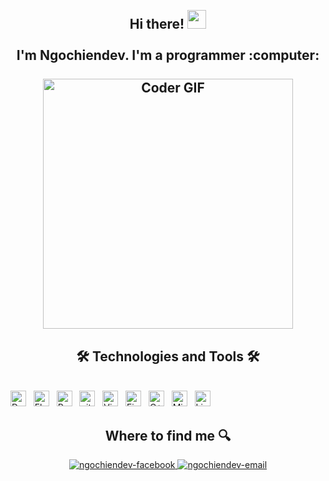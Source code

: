 <!-- ngochiendev -->
<!-- <a href="#" target="_blank">
  <img src="ngochiendev.svg" width="1200" alt="ngochiendev-official" />
</a> --> 
<h2 align="center">
 <abc>
  <br>Hi there! <img src="https://user-images.githubusercontent.com/42378118/110234147-e3259600-7f4e-11eb-95be-0c4047144dea.gif" width="30"><br>
  <br> I'm Ngochiendev. I'm a programmer :computer:<br>
  <br>
    <img src="https://media.giphy.com/media/SWoSkN6DxTszqIKEqv/giphy.gif" alt="Coder GIF" width="400">
 </abc>
</h2>

<h2 align="center">🛠 Technologies and Tools 🛠</h2>
<br>
<!-- https://simpleicons.org/ -->
<span><img src="https://img.shields.io/badge/Dart-282C34?logo=Dart&logoColor=0175C2" alt="Dart logo" title="Dart" height="25" /></span>
&nbsp;
<span><img src="https://img.shields.io/badge/Flutter-282C34?logo=Flutter&logoColor=02569B" alt="Flutter logo" title="Flutter" height="25" /></span>
&nbsp;
<span><img src="https://img.shields.io/badge/React Native-282C34?logo=react&logoColor=61DAFB" alt="React Native logo" title="React Native" height="25" /></span>
&nbsp;
<span><img src="https://img.shields.io/badge/git-282C34?logo=git&logoColor=F05032" alt="git logo" title="git" height="25" /></span>
&nbsp;
<span><img src="https://img.shields.io/badge/VS%20Code-282C34?logo=visual-studio-code&logoColor=007ACC" alt="Visual Studio Code logo" title="Visual Studio Code" height="25" /></span>
&nbsp;
<span><img src="https://img.shields.io/badge/Firebase-282C34?logo=firebase&logoColor=FFCA28" alt="Firebase logo" title="Firebase" height="25" /></span>
&nbsp;
<span><img src="https://img.shields.io/badge/C++-282C34?logo=C++&logoColor=00599C" alt="C++ logo" title="C++" height="25" /></span>
&nbsp;
<span><img src="https://img.shields.io/badge/Microsoft Azure-282C34?logo=Microsoft Azure&logoColor=0078D4" alt="Microsoft Azure logo" title="Microsoft Azure" height="25" /></span>
&nbsp;
<span><img src="https://img.shields.io/badge/Linux-282C34?logo=Linux&logoColor=FCC624" alt="Linux logo" title="Linux" height="25" /></span>
&nbsp;
<br>

<h2 align="center"> Where to find me 🔍</h2>
<!-- https://icons8.com -->
<div align="center">
  <a href="https://www.facebook.com/Stilvenn969" target="blank">
    <img src="https://img.icons8.com/bubbles/100/000000/facebook-new.png" alt="ngochiendev-facebook" />
  </a>
  <!-- <a href="https://www.linkedin.com/in/ngochiendev" target="blank">
    <img src="https://img.icons8.com/bubbles/100/000000/linkedin.png" alt="ngochiendev-linkedin" />
  </a>
  <a href="https://instagram.com/ngochiendev" target="blank">
    <img src="https://img.icons8.com/bubbles/100/000000/instagram.png" alt="ngochiendev-instagram" />
  </a> -->
  <a href="mailto:hiendev.official@gmail.com" target="top">
    <img src="https://img.icons8.com/bubbles/100/000000/apple-mail.png" alt="ngochiendev-email" />
  </a>
</div>
<br>
